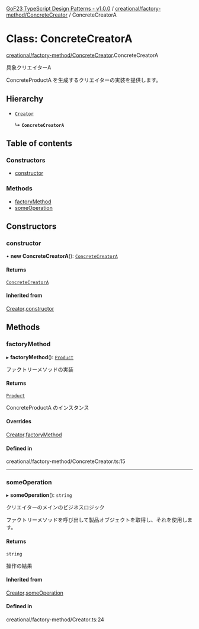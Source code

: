 [GoF23 TypeScript Design Patterns - v1.0.0](../README.md) / [creational/factory-method/ConcreteCreator](../modules/creational_factory_method_ConcreteCreator.md) / ConcreteCreatorA

# Class: ConcreteCreatorA

[creational/factory-method/ConcreteCreator](../modules/creational_factory_method_ConcreteCreator.md).ConcreteCreatorA

具象クリエイターA

ConcreteProductA を生成するクリエイターの実装を提供します。

## Hierarchy

- [`Creator`](creational_factory_method_Creator.Creator.md)

  ↳ **`ConcreteCreatorA`**

## Table of contents

### Constructors

- [constructor](creational_factory_method_ConcreteCreator.ConcreteCreatorA.md#constructor)

### Methods

- [factoryMethod](creational_factory_method_ConcreteCreator.ConcreteCreatorA.md#factorymethod)
- [someOperation](creational_factory_method_ConcreteCreator.ConcreteCreatorA.md#someoperation)

## Constructors

### constructor

• **new ConcreteCreatorA**(): [`ConcreteCreatorA`](creational_factory_method_ConcreteCreator.ConcreteCreatorA.md)

#### Returns

[`ConcreteCreatorA`](creational_factory_method_ConcreteCreator.ConcreteCreatorA.md)

#### Inherited from

[Creator](creational_factory_method_Creator.Creator.md).[constructor](creational_factory_method_Creator.Creator.md#constructor)

## Methods

### factoryMethod

▸ **factoryMethod**(): [`Product`](../interfaces/creational_factory_method_Product.Product.md)

ファクトリーメソッドの実装

#### Returns

[`Product`](../interfaces/creational_factory_method_Product.Product.md)

ConcreteProductA のインスタンス

#### Overrides

[Creator](creational_factory_method_Creator.Creator.md).[factoryMethod](creational_factory_method_Creator.Creator.md#factorymethod)

#### Defined in

creational/factory-method/ConcreteCreator.ts:15

___

### someOperation

▸ **someOperation**(): `string`

クリエイターのメインのビジネスロジック

ファクトリーメソッドを呼び出して製品オブジェクトを取得し、それを使用します。

#### Returns

`string`

操作の結果

#### Inherited from

[Creator](creational_factory_method_Creator.Creator.md).[someOperation](creational_factory_method_Creator.Creator.md#someoperation)

#### Defined in

creational/factory-method/Creator.ts:24
